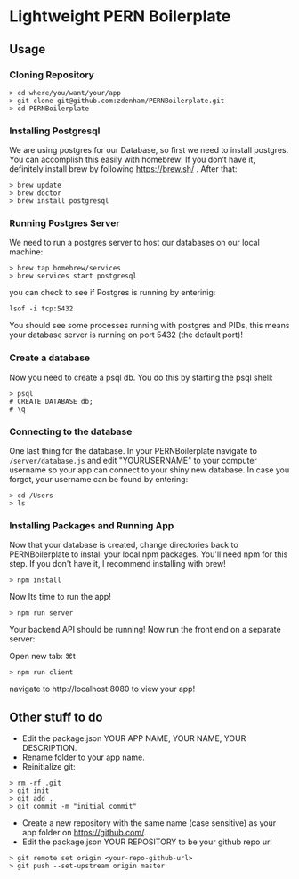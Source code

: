 Lightweight PERN Boilerplate
=============================

Usage
--------------------

### Cloning Repository

```
> cd where/you/want/your/app
> git clone git@github.com:zdenham/PERNBoilerplate.git 
> cd PERNBoilerplate 
```

### Installing Postgresql

We are using postgres for our Database, so first we need to install postgres. You can accomplish this easily with homebrew! If you don’t have it, definitely install brew by following https://brew.sh/ . After that:

```
> brew update
> brew doctor
> brew install postgresql
```

### Running Postgres Server

We need to run a postgres server to host our databases on our local machine:

```
> brew tap homebrew/services
> brew services start postgresql
```

you can check to see if Postgres is running by enterinig:

```
lsof -i tcp:5432
```

You should see some processes running with postgres and PIDs, this means your database server is running on port 5432 (the default port)!


### Create a database

Now you need to create a psql db. You do this by starting the psql shell:

```
> psql
# CREATE DATABASE db;
# \q
```

### Connecting to the database

One last thing for the database. In your PERNBoilerplate navigate to ```/server/database.js``` and edit "YOURUSERNAME" to your computer username so your app can connect to your shiny new database. In case you forgot, your username can be found by entering:

```
> cd /Users
> ls
```

### Installing Packages and Running App

Now that your database is created, change directories back to PERNBoilerplate to install your local npm packages. You'll need npm for this step. If you don't have it, I recommend installing with brew!

```
> npm install 
```

Now Its time to run the app!

```
> npm run server
```

Your backend API should be running! Now run the front end on a separate server:

Open new tab: ⌘t

```
> npm run client
```

navigate to http://localhost:8080 to view your app!


Other stuff to do
--------------------

* Edit the package.json YOUR APP NAME, YOUR NAME, YOUR DESCRIPTION.
* Rename folder to your app name.
* Reinitialize git:

```
> rm -rf .git
> git init
> git add .
> git commit -m "initial commit"
```

* Create a new repository with the same name (case sensitive) as your app folder on https://github.com/.
* Edit the package.json YOUR REPOSITORY to be your github repo url

```
> git remote set origin <your-repo-github-url>
> git push --set-upstream origin master
```

